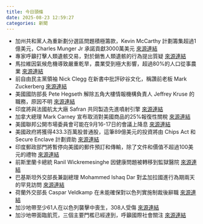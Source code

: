 ```yaml
---
title: 今日頭條
date: 2025-08-23 12:59:27
categories: 新聞            
---
```

- 加州共和黨人為重新劃分選區問題積極籌款，Kevin McCarthy 計劃籌集超過1億美元，Charles Munger Jr 承諾貢獻3000萬美元 [來源連結](https://www.theguardian.com/film/2025/aug/23/arnold-schwarzenegger-california-redistricting)
- 專家呼籲打擊人類遺骸交易，對於銷售人類遺骸的行為提出質疑 [來源連結](https://www.theguardian.com/science/2025/aug/23/a-necklace-of-teeth-isnt-acceptable-the-battle-over-the-rise-in-sales-of-human-remains)
- 馬拉維因氣候危機導致嚴重乾旱，農業受到極大影響，超過80%的人口從事農業 [來源連結](https://www.theguardian.com/world/2025/aug/23/water-malawai-drought-climate-crisis)
- 前自由民主黨領袖 Nick Clegg 在新書中批評矽谷文化，稱讚前老板 Mark Zuckerberg [來源連結](https://www.theguardian.com/politics/2025/aug/23/nick-clegg-silicon-valley-self-pity-wealthy-men)
- 美國國防部長 Pete Hegseth 解除五角大樓情報機構負責人 Jeffrey Kruse 的職務，原因不明 [來源連結](https://www.japantimes.co.jp/news/2025/08/23/world/politics/pengaton-purge-defense-intelligence/)
- 印度將與法國航太大廠 Safran 共同製造先進噴射引擎 [來源連結](https://www.thehindu.com/news/morning-digest-august-23-2025/article69966424.ece)
- 加拿大總理 Mark Carney 宣布取消對美國商品的25%報復性關稅 [來源連結](https://www.japantimes.co.jp/business/2025/08/23/economy/canada-carney-us-tariffs/)
- 美國聯邦公開市場委員會可能在9月16-17日的會議上降息 [來源連結](https://www.japantimes.co.jp/business/2025/08/23/economy/fed-powell-interest-rate-cut/)
- 美國政府將獲得433.3百萬股普通股，這筆89億美元的投資將由 Chips Act 和 Secure Enclave 計劃資助 [來源連結](https://www.japantimes.co.jp/business/2025/08/23/us-intel-stake/)
- 印度郵政部門將暫停向美國的郵件預訂和傳輸，除了文件和價值不超過100美元的禮物 [來源連結](https://www.thehindu.com/news/national/postal-department-suspends-bookings-to-the-us-from-august-25/article69967545.ece)
- 前斯里蘭卡總統 Ranil Wickremesinghe 因健康問題被轉移到監獄醫院 [來源連結](https://www.thehindu.com/news/international/former-sri-lankan-president-ranil-wickremesinghe-shifted-to-prison-hospital-following-remand/article69967959.ece)
- 巴基斯坦外交部長兼副總理 Mohammed Ishaq Dar 對孟加拉國進行為期兩天的罕見訪問 [來源連結](https://www.thehindu.com/news/international/in-a-rare-visit-pakistan-foreign-minister-ishaq-dar-lands-in-bangladesh-on-a-two-day-visit/article69968148.ece)
- 荷蘭外交部長 Caspar Veldkamp 在未能確保對以色列實施制裁後辭職 [來源連結](https://www.theguardian.com/world/2025/aug/23/netherlands-foreign-minister-sanctions-israel-gaza)
- 加沙地帶至少61人在以色列襲擊中喪生，308人受傷 [來源連結](https://www.theguardian.com/world/live/2025/aug/23/israel-gaza-famine-middle-east-latest-news-updates)
- 加沙地帶面臨飢荒，三個主要門檻已經達到，呼籲國際社會關注 [來源連結](https://www.theguardian.com/world/2025/aug/23/very-sick-and-very-tired-the-reality-of-famine-for-gazas-most-vulnerable)



